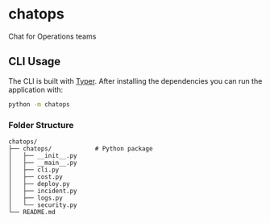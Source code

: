 # chatops

Chat for Operations teams

## CLI Usage

The CLI is built with [Typer](https://typer.tiangolo.com/). After installing the dependencies you can run the application with:

```bash
python -m chatops
```

### Folder Structure

```
chatops/
├── chatops/            # Python package
│   ├── __init__.py
│   ├── __main__.py
│   ├── cli.py
│   ├── cost.py
│   ├── deploy.py
│   ├── incident.py
│   ├── logs.py
│   └── security.py
└── README.md
```
